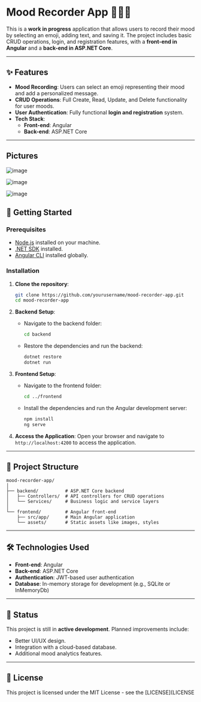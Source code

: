 # Mood Recorder App 🎸🎤🎶

This is a **work in progress** application that allows users to record their mood by selecting an emoji, adding text, and saving it. The project includes basic CRUD operations, login, and registration features, with a **front-end in Angular** and a **back-end in ASP.NET Core**.

---

## ✨ Features

- **Mood Recording**: Users can select an emoji representing their mood and add a personalized message.
- **CRUD Operations**: Full Create, Read, Update, and Delete functionality for user moods.
- **User Authentication**: Fully functional **login and registration** system.
- **Tech Stack**:
  - **Front-end**: Angular
  - **Back-end**: ASP.NET Core

---

## Pictures

![image](https://github.com/user-attachments/assets/39faf113-cfb0-4f9f-9fe3-e46dd6234397)

![image](https://github.com/user-attachments/assets/20e59ba1-5a7b-4b86-aa35-28c6e388ef12)

![image](https://github.com/user-attachments/assets/9ab1eefc-f1c9-4aa3-ad1d-07c982f51fa1)

## 🚀 Getting Started

### Prerequisites

- [Node.js](https://nodejs.org/) installed on your machine.
- [.NET SDK](https://dotnet.microsoft.com/download/dotnet) installed.
- [Angular CLI](https://angular.io/cli) installed globally.

### Installation

1. **Clone the repository**:

   ```bash
   git clone https://github.com/yourusername/mood-recorder-app.git
   cd mood-recorder-app
   ```

2. **Backend Setup**:
   - Navigate to the backend folder:

     ```bash
     cd backend
     ```

   - Restore the dependencies and run the backend:

     ```bash
     dotnet restore
     dotnet run
     ```

3. **Frontend Setup**:
   - Navigate to the frontend folder:

     ```bash
     cd ../frontend
     ```

   - Install the dependencies and run the Angular development server:

     ```bash
     npm install
     ng serve
     ```

4. **Access the Application**:
   Open your browser and navigate to `http://localhost:4200` to access the application.

---

## 🔧 Project Structure

```
mood-recorder-app/
│
├── backend/          # ASP.NET Core backend
│   ├── Controllers/  # API controllers for CRUD operations
│   └── Services/     # Business logic and service layers
│
└── frontend/         # Angular front-end
    ├── src/app/      # Main Angular application
    └── assets/       # Static assets like images, styles
```

---

## 🛠️ Technologies Used

- **Front-end**: Angular
- **Back-end**: ASP.NET Core
- **Authentication**: JWT-based user authentication
- **Database**: In-memory storage for development (e.g., SQLite or InMemoryDb)

---

## 🚧 Status

This project is still in **active development**. Planned improvements include:

- Better UI/UX design.
- Integration with a cloud-based database.
- Additional mood analytics features.

---

## 📄 License

This project is licensed under the MIT License - see the [LICENSE](LICENSE
